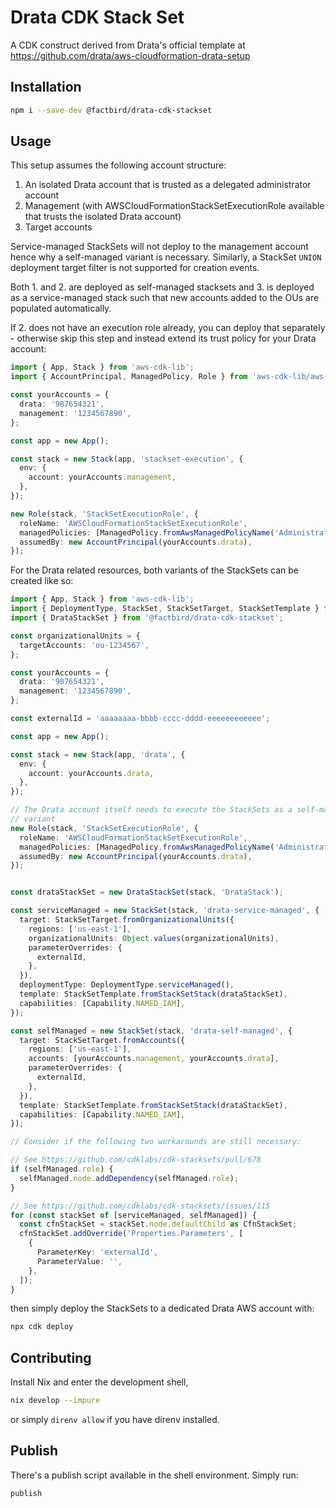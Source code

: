 # Drata CDK Stack Set

A CDK construct derived from Drata's official template at
https://github.com/drata/aws-cloudformation-drata-setup

## Installation

```bash
npm i --save-dev @factbird/drata-cdk-stackset
```

## Usage

This setup assumes the following account structure:
1. An isolated Drata account that is trusted as a delegated administrator account
2. Management (with AWSCloudFormationStackSetExecutionRole available that trusts the isolated Drata account)
3. Target accounts

Service-managed StackSets will not deploy to the management account hence why a
self-managed variant is necessary. Similarly, a StackSet `UNION` deployment
target filter is not supported for creation events.

Both 1. and 2. are deployed as self-managed stacksets and 3. is deployed as a
service-managed stack such that new accounts added to the OUs are populated
automatically.

If 2. does not have an execution role already, you can deploy that separately - otherwise skip this step and instead extend its trust policy for your Drata account:

```typescript
import { App, Stack } from 'aws-cdk-lib';
import { AccountPrincipal, ManagedPolicy, Role } from 'aws-cdk-lib/aws-iam';

const yourAccounts = {
  drata: '987654321',
  management: '1234567890',
};

const app = new App();

const stack = new Stack(app, 'stackset-execution', {
  env: {
    account: yourAccounts.management,
  },
});

new Role(stack, 'StackSetExecutionRole', {
  roleName: 'AWSCloudFormationStackSetExecutionRole',
  managedPolicies: [ManagedPolicy.fromAwsManagedPolicyName('AdministratorAccess')],
  assumedBy: new AccountPrincipal(yourAccounts.drata),
});
```

For the Drata related resources, both variants of the StackSets can be created like so:
```typescript
import { App, Stack } from 'aws-cdk-lib';
import { DeploymentType, StackSet, StackSetTarget, StackSetTemplate } from 'cdk-stacksets';
import { DrataStackSet } from '@factbird/drata-cdk-stackset';

const organizationalUnits = {
  targetAccounts: 'ou-1234567',
};

const yourAccounts = {
  drata: '987654321',
  management: '1234567890',
};

const externalId = 'aaaaaaaa-bbbb-cccc-dddd-eeeeeeeeeeee';

const app = new App();

const stack = new Stack(app, 'drata', {
  env: {
    account: yourAccounts.drata,
  },
});

// The Drata account itself needs to execute the StackSets as a self-managed
// variant
new Role(stack, 'StackSetExecutionRole', {
  roleName: 'AWSCloudFormationStackSetExecutionRole',
  managedPolicies: [ManagedPolicy.fromAwsManagedPolicyName('AdministratorAccess')],
  assumedBy: new AccountPrincipal(yourAccounts.drata),
});


const drataStackSet = new DrataStackSet(stack, 'DrataStack');

const serviceManaged = new StackSet(stack, 'drata-service-managed', {
  target: StackSetTarget.fromOrganizationalUnits({
    regions: ['us-east-1'],
    organizationalUnits: Object.values(organizationalUnits),
    parameterOverrides: {
      externalId,
    },
  }),
  deploymentType: DeploymentType.serviceManaged(),
  template: StackSetTemplate.fromStackSetStack(drataStackSet),
  capabilities: [Capability.NAMED_IAM],
});

const selfManaged = new StackSet(stack, 'drata-self-managed', {
  target: StackSetTarget.fromAccounts({
    regions: ['us-east-1'],
    accounts: [yourAccounts.management, yourAccounts.drata],
    parameterOverrides: {
      externalId,
    },
  }),
  template: StackSetTemplate.fromStackSetStack(drataStackSet),
  capabilities: [Capability.NAMED_IAM],
});

// Consider if the following two workarounds are still necessary:

// See https://github.com/cdklabs/cdk-stacksets/pull/678
if (selfManaged.role) {
  selfManaged.node.addDependency(selfManaged.role);
}

// See https://github.com/cdklabs/cdk-stacksets/issues/115
for (const stackSet of [serviceManaged, selfManaged]) {
  const cfnStackSet = stackSet.node.defaultChild as CfnStackSet;
  cfnStackSet.addOverride('Properties.Parameters', [
    {
      ParameterKey: 'externalId',
      ParameterValue: '',
    },
  ]);
}
```

then simply deploy the StackSets to a dedicated Drata AWS account with:

```typescript
npx cdk deploy
```

## Contributing

Install Nix and enter the development shell,

```bash
nix develop --impure
```

or simply `direnv allow` if you have direnv installed.

## Publish

There's a publish script available in the shell environment. Simply run:

```bash
publish
```
